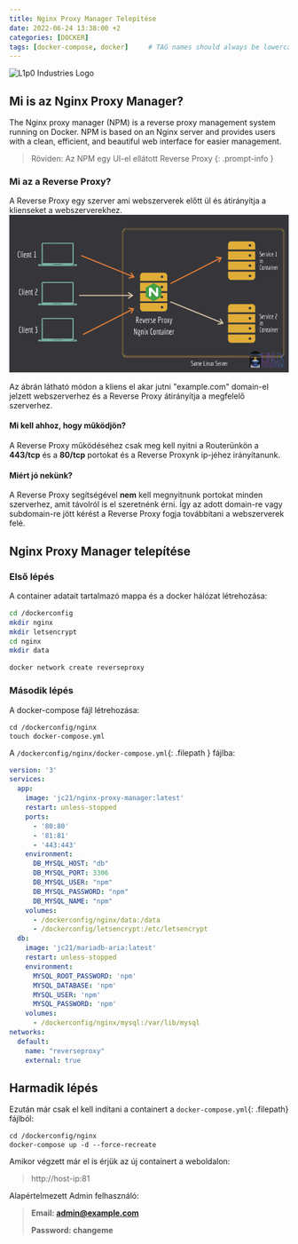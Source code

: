 ```yaml
---
title: Nginx Proxy Manager Telepítése
date: 2022-06-24 13:38:00 +2
categories: [DOCKER]
tags: [docker-compose, docker]     # TAG names should always be lowercase
---
```


![L1p0 Industries Logo](https://i.imgur.com/JeX5nMc.png)

## Mi is az Nginx Proxy Manager?

The Nginx proxy manager (NPM) is a reverse proxy management system running on Docker.
NPM is based on an Nginx server and provides users with a clean, efficient, and beautiful web interface for easier management.

> Röviden: Az NPM egy UI-el ellátott Reverse Proxy
{: .prompt-info }

### Mi az a Reverse Proxy?
A Reverse Proxy egy szerver ami webszerverek előtt ül és átirányítja a klienseket a webszerverekhez.
![Reverse Proxy Flow](/assets/img/reverse_proxy.webp)

Az ábrán látható módon a kliens el akar jutni "example.com" domain-el jelzett webszerverhez és a Reverse Proxy átirányítja a megfelelő szerverhez.

#### Mi kell ahhoz, hogy működjön?

A Reverse Proxy működéséhez csak meg kell nyitni a Routerünkön a **443/tcp** és a **80/tcp** portokat és a Reverse Proxynk ip-jéhez irányítanunk.

#### Miért jó nekünk?

A Reverse Proxy segítségével **nem** kell megnyitnunk portokat minden szerverhez, amit távolról is el szeretnénk érni.
Így az adott domain-re vagy subdomain-re jött kérést a Reverse Proxy fogja továbbítani a webszerverek felé.

## Nginx Proxy Manager telepítése

### Első lépés

A container adatait tartalmazó mappa és a docker hálózat létrehozása:

```bash
cd /dockerconfig
mkdir nginx
mkdir letsencrypt
cd nginx
mkdir data
```

```bash
docker network create reverseproxy
```

### Második lépés

A docker-compose fájl létrehozása:

```shell
cd /dockerconfig/nginx
touch docker-compose.yml
```

A `/dockerconfig/nginx/docker-compose.yml`{: .filepath } fájlba:

```yaml
version: '3'
services:
  app:
    image: 'jc21/nginx-proxy-manager:latest'
    restart: unless-stopped
    ports:
      - '80:80'
      - '81:81'
      - '443:443'
    environment:
      DB_MYSQL_HOST: "db"
      DB_MYSQL_PORT: 3306
      DB_MYSQL_USER: "npm"
      DB_MYSQL_PASSWORD: "npm"
      DB_MYSQL_NAME: "npm"
    volumes:
      - /dockerconfig/nginx/data:/data
      - /dockerconfig/letsencrypt:/etc/letsencrypt
  db:
    image: 'jc21/mariadb-aria:latest'
    restart: unless-stopped
    environment:
      MYSQL_ROOT_PASSWORD: 'npm'
      MYSQL_DATABASE: 'npm'
      MYSQL_USER: 'npm'
      MYSQL_PASSWORD: 'npm'
    volumes:
      - /dockerconfig/nginx/mysql:/var/lib/mysql
networks:
  default:
    name: "reverseproxy"
    external: true
```

## Harmadik lépés

Ezután már csak el kell indítani a containert a `docker-compose.yml`{: .filepath} fájlból:

```shell
cd /dockerconfig/nginx
docker-compose up -d --force-recreate
```

Amikor végzett már el is érjük az új containert a weboldalon:
> http://host-ip:81

Alapértelmezett Admin felhasználó:

> **Email:    admin@example.com**
>
> **Password: changeme**
